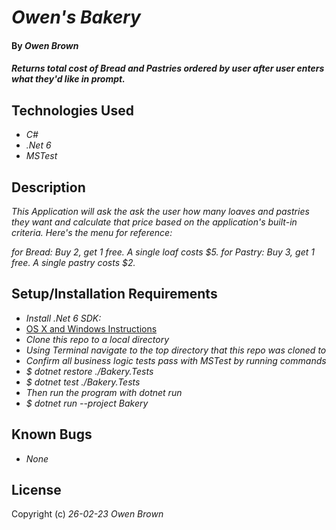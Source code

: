 # _Owen's Bakery_

#### By _**Owen Brown**_

#### _Returns total cost of Bread and Pastries ordered by user after user enters what they'd like in prompt._

## Technologies Used

* _C#_
* _.Net 6_
* _MSTest_

## Description

_This Application will ask the ask the user how many loaves and pastries they want and calculate that price based on the application's built-in criteria. Here's the menu for reference:_ 

_for Bread: Buy 2, get 1 free. A single loaf costs $5._
_for Pastry: Buy 3, get 1 free. A single pastry costs $2._

## Setup/Installation Requirements

* _Install .Net 6 SDK:_
* [OS X and Windows Instructions](https://www.learnhowtoprogram.com/c-and-net/getting-started-with-c/installing-c-and-net)
* _Clone this repo to a local directory_
* _Using Terminal navigate to the top directory that this repo was cloned to_ 
* _Confirm all business logic tests pass with MSTest by running commands_
* _$ dotnet restore ./Bakery.Tests_
* _$ dotnet test ./Bakery.Tests_
* _Then run the program with dotnet run_
* _$ dotnet run --project Bakery_

## Known Bugs

* _None_

## License

Copyright (c) _26-02-23_ _Owen Brown_